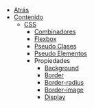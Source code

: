 * <a href="javascript:history.back()">Atrás</a>
* [Contenido](/c/)
  * [CSS](/c/css/)
    * [Combinadores](/c/css/combinadores.md)
    * [Flexbox](/c/css/flexbox.md)
    * [Pseudo Clases](/c/css/pseudo-clases.md)
    * [Pseudo Elementos](/c/css/pseudo-elementos.md)
    * Propiedades
      * [Background](/c/css/background.md)
      * [Border](/c/css/border.md)
      * [Border-radius](/c/css/border-radius.md)
      * [Border-image](/c/css/border-image.md)
      * [Display](/c/css/display.md)
